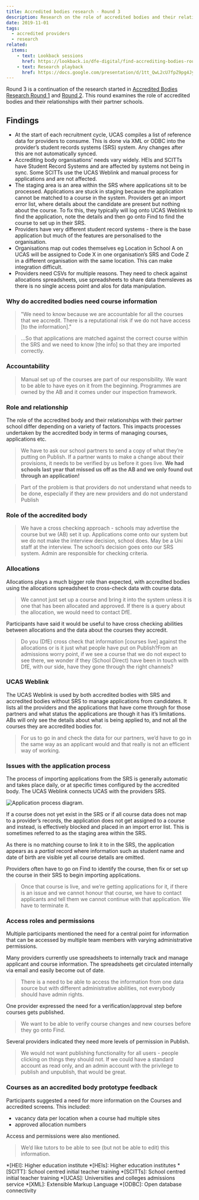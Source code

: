 ```yaml
---
title: Accredited bodies research - Round 3
description: Research on the role of accredited bodies and their relationships with their partner schools
date: 2019-11-01
tags:
  - accredited providers
  - research
related:
  items:
    - text: Lookback sessions
      href: https://lookback.io/dfe-digital/find-accrediting-bodies-round-3
    - text: Research playback
      href: https://docs.google.com/presentation/d/1tt_QwL2cU7fpZ9pg4JywENfJGp66DBWtkfTqiBYsLEY/edit#slide=id.g75932c5169_0_62
---
```


Round 3 is a continuation of the research started in [Accredited Bodies Research Round 1](/publish-teacher-training-courses/accredited-bodies-research-round-1) and [Round 2](/publish-teacher-training-courses/accredited-bodies-research-round-2). This round examines the role of accredited bodies and their relationships with their partner schools.

## Findings

- At the start of each recruitment cycle, UCAS compiles a list of reference data for providers to consume. This is done via XML or ODBC into the provider’s student records systems (SRS) system. Any changes after this are not automatically synced.
- Accrediting body organisations’ needs vary widely. HEIs and SCITTs have Student Record Systems and are affected by systems not being in sync. Some SCITTs use the UCAS Weblink and manual process for applications and are not affected.
- The staging area is an area within the SRS where applications sit to be processed. Applications are stuck in staging because the application cannot be matched to a course in the system. Providers get an import error list, where details about the candidate are present but nothing about the course. To fix this, they typically will log onto UCAS Weblink to find the application, note the details and then go onto Find to find the course to set up in their SRS.
- Providers have very different student record systems - there is the base application but much of the features are personalised to the organisation.
- Organisations map out codes themselves eg Location in School A on UCAS will be assigned to Code X in one organisation’s SRS and Code Z in a different organisation with the same location. This can make integration difficult.
- Providers need CSVs for multiple reasons. They need to check against allocations spreadsheets, use spreadsheets to share data themsleves as there is no single access point and alos for data manipulation.

### Why do accredited bodies need course information

> "We need to know because we are accountable for all the courses that we accredit. There is a reputational risk if we do not have access [to the information]."

> …So that applications are matched against the correct course within the SRS and we need to know [the info] so that they are imported correctly.

### Accountability

> Manual set up of the courses are part of our responsibility. We want to be able to have eyes on it from the beginning. Programmes are owned by the AB and it comes under our inspection framework.

### Role and relationship

The role of the accredited body and their relationships with their partner school differ depending on a variety of factors. This impacts processes undertaken by the accredited body in terms of managing courses, applications etc.

> We have to ask our school partners to send a copy of what they’re putting on Publish. If a partner wants to make a change about their provisions, it needs to be verified by us before it goes live. **We had schools last year that missed us off as the AB and we only found out through an application!**

> Part of the problem is that providers do not understand what needs to be done, especially if they are new providers and do not understand Publish

### Role of the accredited body

> We have a cross checking approach - schools may advertise the course but we (AB) set it up. Applications come onto our system but we do not make the interview decision, school does. May be a Uni staff at the interview. The school’s decision goes onto our SRS system. Admin are responsible for checking criteria.

### Allocations

Allocations plays a much bigger role than expected, with accredited bodies using the allocations spreadsheet to cross-check data with course data.

> We cannot just set up a course and bring it into the system unless it is one that has been allocated and approved. If there is a query about the allocation, we would need to contact DfE.

Participants have said it would be useful to have cross checking abilities between allocations and the data about the courses they accredit.

> Do you (DfE) cross check that information [courses live] against the allocations or is it just what people have put on Publish?From an admissions worry point, if we see a course that we do not expect to see there, we wonder if they (School Direct) have been in touch with DfE, with our side, have they gone through the right channels?

### UCAS Weblink

The UCAS Weblink is used by both accredited bodies with SRS and accredited bodies without SRS to manage applications from candidates. It lists all the providers and the applications that have come through for those partners and what status the applications are though it has it’s limitations. ABs will only see the details about what is being applied to, and not all the courses they are accredited bodies for.

> For us to go in and check the data for our partners, we’d have to go in the same way as an applicant would and that really is not an efficient way of working.

### Issues with the application process

The process of importing applications from the SRS is generally automatic and takes place daily, or at specific times configured by the accredited body. The UCAS Weblink connects UCAS with the providers SRS.

![Application process diagram.](application-process.png)

If a course does not yet exist in the SRS or if all course data does not map to a provider’s records, the application does not get assigned to a course and instead, is effectively blocked and placed in an import error list. This is sometimes referred to as the staging area within the SRS.

As there is no matching course to link it to in the SRS, the application appears as a _partial_ record where information such as student name and date of birth are visible yet all course details are omitted.

Providers often have to go on Find to identify the course, then fix or set up the course in their SRS to begin importing applications.

> Once that course is live, and we’re getting applications for it, if there is an issue and we cannot honour that course, we have to contact applicants and tell them we cannot continue with that application. We have to terminate it.

### Access roles and permissions

Multiple participants mentioned the need for a central point for information that can be accessed by multiple team members with varying administrative permissions.

Many providers currently use spreadsheets to internally track and manage applicant and course information. The spreadsheets get circulated internally via email and easily become out of date.

> There is a need to be able to access the information from one data source but with different administrative abilities, not everybody should have admin rights.

One provider expressed the need for a verification/approval step before courses gets published.

> We want to be able to verify course changes and new courses before they go onto Find.

Several providers indicated they need more levels of permission in Publish.

> We would not want publishing functionality for all users - people clicking on things they should not. If we could have a standard account as read only, and an admin account with the privilege to publish and unpublish, that would be great.

### Courses as an accredited body prototype feedback

Participants suggested a need for more information on the Courses and accredited screens. This included:

- vacancy data per location when a course had multiple sites
- approved allocation numbers

Access and permissions were also mentioned.

> We’d like tutors to be able to see (but not be able to edit) this information.

*[HEI]: Higher education institute
*[HEIs]: Higher education institutes
*[SCITT]: School centred initial teacher training
*[SCITTs]: School centred initial teacher training
*[UCAS]: Universities and colleges admissions service
*[XML]: Extensible Markup Language
*[ODBC]: Open database connectivity
